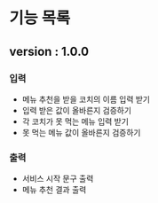 # 기능 목록

## version : 1.0.0


### 입력
- 메뉴 추천을 받을 코치의 이름 입력 받기
- 입력 받은 값이 올바른지 검증하기
- 각 코치가 못 먹는 메뉴 입력 받기
- 못 먹는 메뉴 값이 올바른지 검증하기


### 출력
- 서비스 시작 문구 출력
- 메뉴 추천 결과 출력

